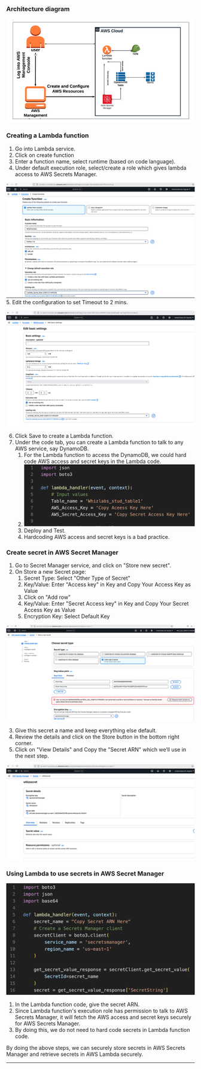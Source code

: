 
### Architecture diagram

![arch-retrievesecretsstoredinAWSSecretsManagerwithAWSLambda.png](Attachments/arch-retrievesecretsstoredinAWSSecretsManagerwithAWSLambda.png)

### Creating a Lambda function

1. Go into Lambda service.
2. Click on create function
3. Enter a function name, select runtime (based on code language).
4. Under default execution role, select/create a role which gives lambda access to AWS Secrets Manager.

![lambdacreatefunction.png](Attachments/lambdacreatefunction.png)
5. Edit the configuration to set Timeout to 2 mins.

![lambdafunctionconfigurationedit.png](Attachments/lambdafunctionconfigurationedit.png)

6. Click Save to create a Lambda function.
7. Under the code tab, you can create a Lambda function to talk to any AWS service, say DynamoDB.
	1. For the Lambda function to access the DynamoDB, we could hard code AWS access and secret keys in the Lambda code.
	2. ![hardcodecredsinlambda.png](Attachments/hardcodecredsinlambda.png)
	3. Deploy and Test.
	4. Hardcoding AWS access and secret keys is a bad practice.

### Create secret in AWS Secret Manager

1. Go to Secret Manager service, and click on "Store new secret".
2.  On Store a new Secret page:
	1. Secret Type: Select "Other Type of Secret"
	2. Key/Value: Enter "Access key" in Key and Copy Your Access Key as Value
	3. Click on "Add row"
	4. Key/Value: Enter "Secret Access key" in Key and Copy Your Secret Access Key as Value
	5. Encryption Key: Select Default Key

![secretsmanageraddsecret.png](Attachments/secretsmanageraddsecret.png)

3. Give this secret a name and keep everything else default.
4. Review the details and click on the Store button in the bottom right corner.
5. Click on "View Details" and Copy the "Secret ARN" which we’ll use in the next step.


![secretcreatedinsecretsmanager.png](Attachments/secretcreatedinsecretsmanager.png)

### Using Lambda to use secrets in AWS Secret Manager

![lambdausesecretsinsecretsmanager.png](Attachments/lambdausesecretsinsecretsmanager.png)

1. In the Lambda function code, give the secret ARN.
2. Since Lambda function's execution role has permission to talk to AWS Secrets Manager, it will fetch the AWS access and secret keys securely for AWS Secrets Manager.
3. By doing this, we do not need to hard code secrets in Lambda function code.

By doing the above steps, we can securely store secrets in AWS Secrets Manager and retrieve secrets in AWS Lambda securely.


---
